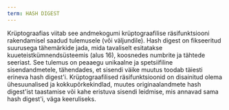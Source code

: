 ```yaml
---
term: HASH DIGEST
---
```


Krüptograafias viitab see andmekogumi krüptograafilise räsifunktsiooni rakendamisel saadud tulemusele (või väljundile). Hash digest on fikseeritud suurusega tähemärkide jada, mida tavaliselt esitatakse kuueteistkümnendsüsteemis (alus 16), koosnedes numbrite ja tähtede seeriast. See tulemus on peaaegu unikaalne ja spetsiifiline sisendandmetele, tähendades, et sisendi väike muutus toodab täiesti erineva hash digest'i. Krüptograafilised räsifunktsioonid on disainitud olema ühesuunalised ja kokkupõrkekindlad, muutes originaalandmete hash digest'ist taastamise või kahe eristuva sisendi leidmise, mis annavad sama hash digest'i, väga keeruliseks.